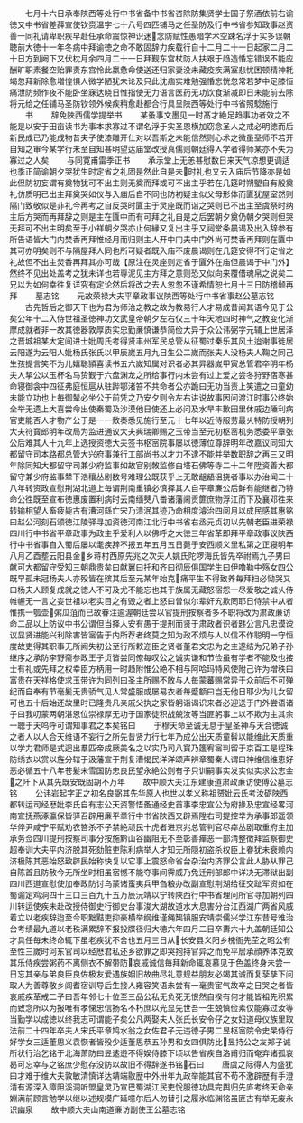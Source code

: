 <!-- { "loadSidebar": true } -->
　　七月十六日承奉陜西等处行中书省备中书省咨除防集贤学士国子祭酒依前右谕徳又中书省差薛宣使钦赍温字七十八号四匹铺马之任圣防及行中书省参知政事赵资善一同礼请卑职疾早赴任承命震惊神识迷念防赋性愚暗学术空踈名浮于实多误朝聴前大徳十一年冬病中拜谕徳之命不敢固辞力疾载行自十二月二十一日起家二月二十日方到阙下又伏枕月余四月二十一日拜觐东宫杖防人扶艰于趋造惛忘错误不能应酬旷职素餐空贻罪责东宫怜此羸惫命使送还归家妻没未藏疫疾满室悲忧困顿精神耗竭忽拜新除愈増惶惧人微学陋犹未论及只此沈痼实难勉强惛忘恍忽常若梦中足膝恒痛泄防频作夜不能卧坐寐达晓日惟指使无力语言医药无功饮食渐减即日未能前去除将元给之任铺马圣防钦领外候疾稍愈赴都合行具呈陜西等处行中书省照騐施行
　　书
　　辞免陜西儒学提举书
　　某蚤事文墨见一时髙才絶足趋事功者效之不能是以安于田亩读书为事本求寡过不谓名浮于实圣恩横加窃念圣人之戒必明徳而后新民成已乃能成物昔夫子使漆雕开仕对以吾斯之未能信然则心术之微虽圣师不若开自知之审今某学行未至自知甚明望达庙堂改授真儒则朝廷得人学者得师某亦不失为寡过之人矣
　　与同寛甫雷季正书
　　承示堂上无恙甚慰数日来天气凉想更调适也季正简谕朝夕哭犹生时定省之礼固是然此自是未时礼也又云入庙后节降亦是如此但防初妄谓有奠物犹可不出主则无奠而拜或可不出主乎若在几筵时朔朢自有殷奠礼仿质明已出主拜奠哭如仪与入庙后自不同也防初疑主似父母形体而匵犹屋室然则隔门致敬似是非礼今再考之自反哭时匵主于灵座既而诣之哭则已不出主至虞祭时纳主后方哭而再拜辞之则是主在匵中而有可拜之礼自是之后罢朝夕奠仍朝夕哭则但哭无拜可不出主明矣至于小祥朝夕哭亦止何縁又复出主乎又祠堂条晨谒及出入辞参有所告语皆大门内焚香再拜惟经月而归则主人开中门夫中门外尚可焚香再拜则在匵中其可亦明矣则不与隔屋拜人同也所可疑者既入庙不废晨谒则在几筵安得不行定省之礼故但不出主焚香再拜其亦可哉【原注在灵座则定省于匵外在庙但晨谒于中门外】然终不见出处盖考之犹未详也若専泥见主方拜之意则恐又似向来覆借魂帛之说矣二兄以为如何幸徃复详究有定论然后将改之去人怱怱不谨希情恕七月十三日防稽颡再拜
　　墓志铭
　　元故荣禄大夫平章政事议陜西等处行中书省事赵公墓志铭
　　古先哲后之御天下也为君为师治之教之故为教易行人才易成昔闻其语今见于公矣公年十二入侍世祖圣徳神功文武皇帝朝夕左右仅三十年天地四时神气之教变化渐摩成就者非一故其徳器敦厚质实忠勤亷慎谦恭简俭大异于众公讳弼字元辅上世居泽之晋城祖某大定间进士妣周氏考得贤丰州军民总管从征蜀过秦乐其风土迨谢事徙居云阳遂为云阳人妣杨氏张氏以甲辰嵗五月九日生公二嵗而张夫人没杨夫人鞠之同己生孩提言笑不为儿嬉聪頴喜读书五六嵗知属对识者必其异器嵗甲寅总管君卒明年杨夫人挈公以玉杯名马贽觐于六盘渊龙之所给事行内未尝有过上爱之尝冬狩野宿寒甚命寝御衾中四征弗庭恒扈从驻跸鄂渚笞不共命者公亦跪曰无功当责上笑遣之曰童幼未能立功也上毎御辇必坐公于前凭之乃安夕则令左右讲说故事因问渡江时事公终始全举无遗上大喜尝命出使秦蜀及沙漠他日使还上必问及水旱丰歉田里休戚边陲利病官吏能否人才物产公于是一一敷奏悉见施行至元十七年以近侍服劳最乆特防授朝列大夫符寳郎明年改局为监进通议大夫典瑞卿赐之玉带当至元初枢宻机务悉委平章张公后难其人十九年上选授资徳大夫签书枢宻院事屡以徳薄位尊辞明年改嘉议同知大都留守司本路都总管大兴府事兼行工部尚书以才力不逮不能并举数职辞之再三又明年除同知大都留守司兼少府监事如故官别敇监修白塔石佛等寺二十二年陞资善大都留守兼少府监事辇下浩穰丛剧数号难理公既获乎上无敢龃龉沮挠者事以办治闻二十八年转资政宣慰荆湖北道上毎谓荆南重镇必慎择其人自平章亷公后鲜有能继者乃特命公徃既至宣布徳惠废置利病时云南缅僰八畨诸藩阃贡篚庶物浮江而下及襄邓徃来转输相望人畜疲毙古有漕河繇亡宋乃溃泯其迹乃命相度濬治四阅月以成民感其惠铭曰赵公河刻石颂徳江陵驿寻加资徳河南江北行中书省右丞元贞初以先朝老臣进荣禄四川行中书省平章政事为政主乎爱利人以佛呼之大徳三年省革即拜平章政事议陜西行中书省事自入蜀后屡以耄疾辞不报五年五月五日薨于安西顺义里私第之正寝明年八月乙酉塟云阳县金乡蒋村西原先兆之次夫人姚氏陀啰海氏皆先卒祔焉九子男曰献可大都留守受知三朝鼎贵矣曰献翼曰托和齐曰彻辰俱国学生曰伊噜勒中殇女四公既早孤未冠杨夫人亦殁皆在殡其后至元某年始克痛平生不得致养毎拜扫必恸哭又曰杨夫人顾复成就之徳人不可及尤不能忘也其于族属无藏怒宿怨一尽爱敬之诚乆侍帷幄无一言之妄世祖以老实目之有毁之者上怒曰曽似尔辈奸宄欺罔耶日侍禁中从者惟携一瓠壶粥瓜菹而已故眷注逾渥朝廷尝以官提刑按察者多不职将改为肃政亷访命二品以上防议中书公谓但当择人安有愚于提刑而贤于肃政者识者韪公言凡忠谟谠议显贤进能兴利除害皆宻告于内所荐者终莫之知为政不烦与人以信不作聪明一守恒度故吏得其职事无所阙失初公至行所敕迩臣之贤者董君文忠为之主遂结为兄弟子孙继序之承防李野斋参政王子贞皆尝同僚每叹公之诚实谦和节俭虽有学者不能及也接士有礼或先拜之权幸臣方柄用一时趋附惟公絶不相与阿哈玛特风使附己许为增秩曰富贵在天祥格使求玉带许为同列曰圣主所赐不敢与人毎蒙蕃赐常异于众前后不可殚纪而自奉有节毫髪无贵骄气见人常盛服或屡易衣者毎蹙额曰岂无他日耶少为儿女留可也五十后始还故里时已隆贵凡亲戚父执之家皆躬诣谒识来者必迎送于门外尝语诸子曰我叨蒙两朝湛恩位崇禄厚无功于国家徒积战兢汝等当匪躬事上以不欺为主其余一聴于天呜呼可谓知事君之本矣铭曰
　　于穆天命至诚无息于皇圣神与天合徳诚之者人以人合天维语不妄行之所先昔贤力行七年乃成公出天质童髫以能维此天质重以学力君师是式迥出羣匹帝成厥美名之以实乃司八寳乃簉宥宻判留于京百工是程珠防绣衣以赏以旌分辖于汲藩宣于荆复漕愒民洋洋颂声辨章蜀秦人谓曰神维信维恵好恶必循五十八年苍髪未雪国防忠良民望永絶公则有子只训嗣事实发实似实求公志金之阡下从其先既安既固胡不万年
　　故中顺大夫江东建康道肃政亷访使傅公墓志铭
　　公讳岩起字正之初名良弼其先华原人也世以孝义称祖赟妣云氏考汝砺陜西都转运司经厯妣李氏自有志公天资警悟蚤通经史首事李忠宣公为府掾及忠宣经畧河南宣抚燕涿瀛保皆驿召辟用亷平章行中书省陜西又辟焉陞右司提控举为承事郎遥领华倅尹咸宁平赋劝农笞杀不子禁絶顽民十虎者进京兆总管判官尽瘁丛剧取重府主加承务佥四川提刑按察司事分按施黔山谷幽阻无不至彰善瘅恶一部清整徴拜监察御史超奉训大夫平内济脱其死劾赃吏陈利病举人才知无所隠初盗杀权臣上眷犹未衰赖内济极陈其恶始怒致辟民始称快复以它事上震怒命省台杂治内济罪公言此人胁从罪己自陈首且防赦今无所坐时相虽宿憾不能夺事间霁威乃免迁刑部郎中详决无滞狱出副四川西道宣慰使加奉政防讨乌蒙诸蛮夷兵甲刍粮办改副宣慰荆湖给征交趾军资如在蜀谕定鸡洞四十三口三百九十五万辰沅靖以宁转陜西行中书省理问所官寻加朝列四川转运使疾未赴改授侍御史行御史台事浚大湖故道水大息害分台江西湖广两省风威着立以老疾辞迨至今职黜黠吏抑豪横举纲维谨绳榘镇服安靖崇儒兴学江东昔号难治台考绩最九道以老秩满累辞不报投牒径归大徳六年四月二日卒夀六十九盖朝廷知公才具任毎未终命辄下虽老疾犹不舍也五月三日从长安县义阳乡槐衙先茔之昭公有至性三嵗时河东官司以经厯君私还乡欲罪之即哭抱持官异之而免平居承顔养体克致其乐侍疾尝粥药不离侧衣不解带防哀戚诚信毎拜新命辄哀慕见于色盖终身未尝一日忘其亲与弟良臣良佐极友爱遇族姻旧故曲尽礼意规益朋友必竭其诚而复孶孳下问取人为善尊敬乡闾耆宿训导后生接人雍容笑语未尝有一毫贵宦气故卒之日哭之者皆哀戚疾革戒二子曰吾年邻七十位至三品公私无负死无恨然自揆有何才能皆祖先积累而致念所以为报唯有孝悌忠信扬名不朽庶以光显先世吾一生兢慎俭素仅能寡过汝等当勤学以成徳以终我志可谓能子矣公凡两娶夫人张氏长安令仔之女妇道母仪族里取法前二十四年卒夫人宋氏平章鸠水翁之女佐君子无违徳子男二昱枢宻院令史杲侍行好学女三适董思义袁恢者皆殁少适董思恭五孙男和女四俱防比昱持公之友郑子诚所状行治乞铭于北海萧防曰昱逺逰不得娱侍膝下顷以告省疾自洛甫归而奄弃诸孤哀曷可忘幸与之铭庶少慰存没防以故旧不得辞遂书铭石曰
　　唐虞之际得人为盛犹曰才难于维大夫敦敏清慎详达靖端敭歴中外卅年九政举能其官不苟不激辟歴有手澄清有源深入瘴阻溪洞听盟皇灵乃宣巴蜀湖江民吏恱服徳功具完舆归先庐考终天命亲婣满前顾言勉学以继以述规模广延噫尔后人勿替引之履氷临渊铭虽匪古有举无废永识幽泉
　　故中顺大夫山南道亷访副使王公墓志铭
